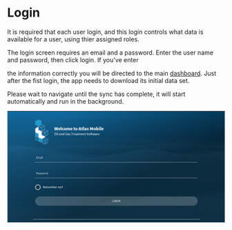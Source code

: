 ﻿# Login

It is required that each user login, and this login controls what data is available for a user, using thier assigned roles.

The login screen requires an email and a password. Enter the user name and password, then click login. If you've enter 

the information correctly you will be directed to the main [dashboard](Mobile/Dashboard.md). Just after the fist login, the app needs to download its initial data set. 

Please wait to navigate until the sync has complete, it will start automatically and run in the background.

![image-logo](../images/MobileLogin.PNG)
